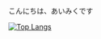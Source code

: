 こんにちは、あいみくです

[![Top Langs](https://github-readme-stats.vercel.app/api/top-langs/?username=aimkbiz
)](https://github.com/anuraghazra/github-readme-stats)

<!--
**aimkbiz/aimkbiz** is a ✨ _special_ ✨ repository because its `README.md` (this file) appears on your GitHub profile.

Here are some ideas to get you started:

- 🔭 I’m currently working on ...
- 🌱 I’m currently learning ...
- 👯 I’m looking to collaborate on ...
- 🤔 I’m looking for help with ...
- 💬 Ask me about ...
- 📫 How to reach me: ...
- 😄 Pronouns: ...
- ⚡ Fun fact: ...
-->
